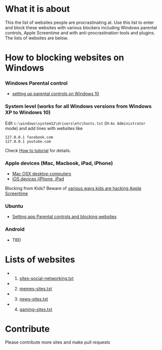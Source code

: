 # What it is about

This the list of websites people are procrastinating at. Use this list to enter and block these websites with various blockers including Windows parental controls, Apple Screentime and with anti-procrastination tools and plugins. The lists of websites are below.

# How to blocking websites on Windows

### Windows Parental control

- [setting up parental controls on Windows 10](https://www.windowscentral.com/how-protect-little-ones-windows-defender-and-parental-controls)

### System level (works for all Windows versions from Windows XP to Windows 10)

Edit `c:\windows\system32\drivers\etc\hosts.txt` (in `As Administrator` mode) and add lines with websites like 

```
127.0.0.1 facebook.com
127.0.0.1 youtube.com
```

Check [How to tutorial](https://helpdeskgeek.com/how-to/block-websites-using-hosts-file/) for details.

### Apple devices (Mac, Macbook, iPad, iPhone) 

- [Mac OSX desktop computers](https://support.apple.com/en-us/HT210387)
- [iOS devices (iPhone, iPad](https://support.apple.com/en-us/HT208982)

Blocking from Kids? Beware of [various ways kids are hacking Apple Screentime](https://bytescout.com/blog/bypass-screen-time-on-ipad-or-7-hacks-found-by-kids-to-walkaround-apples-parent-control.html)

### Ubuntu 

- [Setting app Parental controls and blocking websites](https://help.ubuntu.com/community/ParentalControls#Do_It_Yourself_Allow-listing)

### Android

- TBD

# Lists of websites

- 1. [sites-social-networking.txt](sites-social-networking-sites.txt)
- 2. [memes-sites.txt](sites-memes.txt)
- 3. [news-sites.txt](sites-news.txt)
- 4. [gaming-sites.txt](sites-gaming.txt)

# Contribute

Please сontribute more sites and make pull requests
